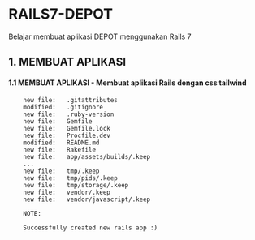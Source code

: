 # RAILS7-DEPOT
Belajar membuat aplikasi DEPOT menggunakan Rails 7


## 1. MEMBUAT APLIKASI


#### 1.1 MEMBUAT APLIKASI - Membuat aplikasi Rails dengan css tailwind

        new file:   .gitattributes
        modified:   .gitignore
        new file:   .ruby-version
        new file:   Gemfile
        new file:   Gemfile.lock
        new file:   Procfile.dev
        modified:   README.md
        new file:   Rakefile
        new file:   app/assets/builds/.keep
        ...
        new file:   tmp/.keep
        new file:   tmp/pids/.keep
        new file:   tmp/storage/.keep
        new file:   vendor/.keep
        new file:   vendor/javascript/.keep

        NOTE:

        Successfully created new rails app :)